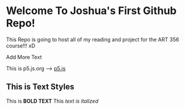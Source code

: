 # Welcome To Joshua's First Github Repo!

This Repo is going to host all of my reading and project for the ART 356 course!!! xD

Add More Text

This is p5.js.org --> [p5.js](https://youtu.be/dQw4w9WgXcQ)

## This is Text Styles

This is **BOLD TEXT**
This *text is italized*
